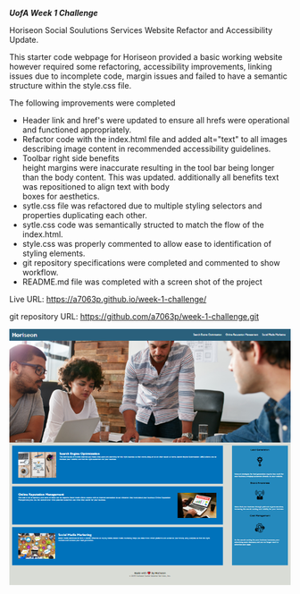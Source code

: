 ***UofA Week 1 Challenge***

Horiseon Social Soulutions Services Website Refactor and Accessibility Update.

This starter code webpage for Horiseon provided a basic working website however required some refactoring, accessibility improvements, linking issues due to incomplete code, margin issues and failed to have a semantic structure within the style.css file.

The following improvements were completed

* Header link and href's were updated to ensure all hrefs were operational and functioned appropriately.
* Refactor code with the index.html file and added alt="text" to all images describing image content in recommended accessibility guidelines.
* Toolbar right side benefits <div> height margins were inaccurate resulting in the tool bar being longer than the body content. This was updated. additionally all benefits text was repositioned to align text with body <div> boxes for aesthetics.
* sytle.css file was refactored due to multiple styling selectors and properties duplicating each other.
* sytle.css code was semantically structed to match the flow of the index.html.
* style.css was properly commented to allow ease to identification of styling elements.
* git repository specifications were completed and commented to show workflow.
* README.md file was completed with a screen shot of the project

Live URL:
https://a7063p.github.io/week-1-challenge/

git repository URL:
https://github.com/a7063p/week-1-challenge.git




![Week-1-Screen-Shot.PNG](https://github.com/a7063p/week-1-challenge/blob/main/assets/images/Week-1-Screen-Shot.PNG?raw=true)
